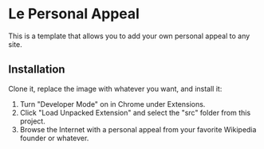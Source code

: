 # Le Personal Appeal

This is a template that allows you to add your own personal appeal to any site.

## Installation

Clone it, replace the image with whatever you want, and install it:

1. Turn "Developer Mode" on in Chrome under Extensions.
2. Click "Load Unpacked Extension" and select the "src" folder from this project.
3. Browse the Internet with a personal appeal from your favorite Wikipedia founder or whatever.
